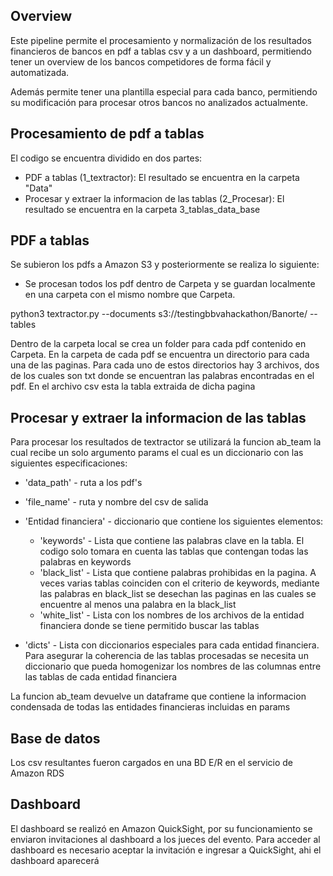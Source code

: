 
## Overview
Este pipeline permite el procesamiento y normalización de los resultados financieros
de bancos en pdf a tablas csv y a un dashboard, permitiendo tener un overview de los
bancos competidores de forma fácil y automatizada.

Además permite tener una plantilla especial para cada banco, permitiendo su
modificación para procesar otros bancos no analizados actualmente.

## Procesamiento de pdf a tablas

El codigo se encuentra dividido en dos partes:
* PDF a tablas (1_textractor): El resultado se encuentra en la carpeta "Data"
* Procesar y extraer la informacion de las tablas (2_Procesar): El resultado se encuentra en la carpeta 3_tablas_data_base


## PDF a tablas  
Se subieron los pdfs a Amazon S3 y posteriormente se realiza lo siguiente:


* Se procesan todos los pdf dentro de Carpeta y se guardan localmente en una carpeta
con el mismo nombre que Carpeta.

python3 textractor.py --documents s3://testingbbvahackathon/Banorte/ --tables

Dentro de la carpeta local se crea un folder para cada pdf contenido en Carpeta.
En la carpeta de cada pdf se encuentra un directorio para cada una de las paginas.
Para cada uno de estos directorios hay 3 archivos, dos de los cuales son txt donde
se encuentran las palabras encontradas en el pdf.
En el archivo csv esta la tabla extraida de dicha pagina

## Procesar y extraer la informacion de las tablas
Para procesar los resultados de textractor se utilizará la funcion ab_team la
cual recibe un solo argumento params el cual es un diccionario con las siguientes
especificaciones:

* 'data_path' - ruta a los pdf's
* 'file_name' - ruta y nombre del csv de salida
* 'Entidad financiera' - diccionario que contiene los siguientes elementos:
    * 'keywords' - Lista que contiene las palabras clave en la tabla.
                     El codigo solo tomara en cuenta las tablas que contengan todas
                     las palabras en keywords
    * 'black_list' - Lista que contiene palabras prohibidas en la pagina.
                       A veces varias tablas coinciden con el criterio de keywords,
                       mediante las palabras en black_list se desechan las paginas
                       en las cuales se encuentre al menos una palabra en la
                       black_list
    * 'white_list' - Lista con los nombres de los archivos de la entidad financiera
                       donde se tiene permitido buscar las tablas

* 'dicts' - Lista con diccionarios especiales para cada entidad financiera.
            Para asegurar la coherencia de las tablas procesadas se necesita un
            diccionario que pueda homogenizar los nombres de las columnas entre
            las tablas de cada entidad financiera

La funcion ab_team devuelve un dataframe que contiene la informacion condensada
de todas las entidades financieras incluidas en params

## Base de datos

Los csv resultantes fueron cargados en una BD E/R en el servicio de Amazon RDS

## Dashboard

El dashboard se realizó en Amazon QuickSight, por su funcionamiento se enviaron
invitaciones al dashboard a los jueces del evento. Para acceder al dashboard es necesario
aceptar la invitación e ingresar a QuickSight, ahi el dashboard aparecerá
